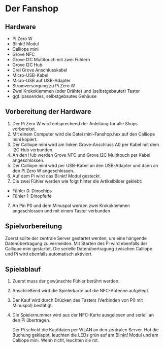 ﻿# Der Fanshop
## Hardware

* Pi Zero W
* Blinkt! Modul
* Calliope mini
* Grove NFC
* Grove I2C Multitouch mit zwei Fühlern
* Grove I2C Hub
* Drei Grove Anschlusskabel
* Micro-USB-Kabel
* Micro-USB auf USB-Adapter
* Stromversorgung zu Pi Zero W
* Zwei Krokoklemmen (oder Drähte) und (selbstgebauter) Taster
* ggf. passendes, selbstgebautes Gehäuse

## Vorbereitung der Hardware
1. Der Pi Zero W wird entsprechend der Anleitung für alle Shops vorbereitet.
2. Mit einem Computer wird die Datei mini-Fanshop.hex auf den Calliope mini kopiert.
2. Der Calliope mini wird am linken Grove-Anschluss A0 per Kabel mit dem I2C Hub verbunden.
3. An den Hub werden Grove NFC und Grove I2C Multitouch per Kabel angeschlossen.
4. Der Calliope mini wird per USB-Kabel an den USB-Adapter und dann an den Pi Zero W angeschlossen.
5. Auf dem Pi wird das Blinkt! Modul gesteckt.
6. Die zwei Fühler werden wie folgt hinter die Artikelbilder geklebt:
* Fühler 0: Dinochips
* Fühler 1: Dinopfeife

7. An Pin P0 und dem Minuspol werden zwei Krokoklemmen angeschlossen und mit einem Taster verbunden

## Spielvorbereitung
Zuerst sollte der zentrale Server gestartet werden, um eine hängende Datenübertragung zu vermeiden.
Mit Starten des Pi wird ebenfalls der Calliope mini gestartet.
Die serielle Datenübertragung zwischen Calliope und Pi wird ebenfalls automatisch aktiviert.

## Spielablauf
1. Zuerst muss der gewünschte Fühler berührt werden.
2. Anschließend wird die Spielerkarte auf die NFC-Antenne aufgelegt.
3. Der Kauf wird durch Drücken des Tasters (Verbinden von P0 mit Minuspol) bestätigt.
4. Die Spielernummer wird aus der NFC-Karte ausgelesen und seriell an den Pi übertragen.
  
   Der Pi schickt die Kaufdaten per WLAN an den zentralen Server. Hat die Buchung geklappt, leuchten die LEDs grün auf am Blinkt! Modul und am Calliope mini. Wenn nicht, leuchten sie rot.
